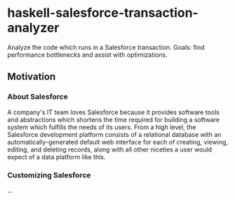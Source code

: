 # haskell-salesforce-transaction-analyzer
Analyze the code which runs in a Salesforce transaction. Goals: find performance bottlenecks and assist with optimizations.

## Motivation

### About Salesforce

A company's IT team loves Salesforce because it provides software tools and abstractions which shortens the time required for building a software system which fulfills the needs of its users. From a high level, the Salesforce development platform consists of a relational database with an automatically-generated default web interface for each of creating, viewing, editing, and deleting records, along with all other niceties a user would expect of a data platform like this.

### Customizing Salesforce

...
